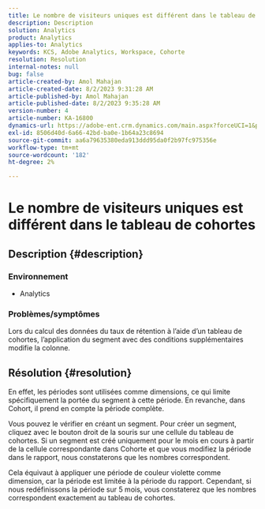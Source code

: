 ```yaml
---
title: Le nombre de visiteurs uniques est différent dans le tableau de cohortes
description: Description
solution: Analytics
product: Analytics
applies-to: Analytics
keywords: KCS, Adobe Analytics, Workspace, Cohorte
resolution: Resolution
internal-notes: null
bug: false
article-created-by: Amol Mahajan
article-created-date: 8/2/2023 9:31:28 AM
article-published-by: Amol Mahajan
article-published-date: 8/2/2023 9:35:28 AM
version-number: 4
article-number: KA-16800
dynamics-url: https://adobe-ent.crm.dynamics.com/main.aspx?forceUCI=1&pagetype=entityrecord&etn=knowledgearticle&id=0ff79d59-1731-ee11-bdf3-6045bd006b3d
exl-id: 8506d40d-6a66-42bd-ba0e-1b64a23c8694
source-git-commit: aa6a79635380eda913ddd95da0f2b97fc975356e
workflow-type: tm+mt
source-wordcount: '182'
ht-degree: 2%

---
```


# Le nombre de visiteurs uniques est différent dans le tableau de cohortes

## Description {#description}


### <b>Environnement</b>

- Analytics




### <b>Problèmes/symptômes</b>

Lors du calcul des données du taux de rétention à l’aide d’un tableau de cohortes, l’application du segment avec des conditions supplémentaires modifie la colonne.


## Résolution {#resolution}


En effet, les périodes sont utilisées comme dimensions, ce qui limite spécifiquement la portée du segment à cette période. En revanche, dans Cohort, il prend en compte la période complète.

Vous pouvez le vérifier en créant un segment. Pour créer un segment, cliquez avec le bouton droit de la souris sur une cellule du tableau de cohortes. Si un segment est créé uniquement pour le mois en cours à partir de la cellule correspondante dans Cohorte et que vous modifiez la période dans le rapport, nous constaterons que les nombres correspondent.

Cela équivaut à appliquer une période de couleur violette comme dimension, car la période est limitée à la période du rapport. Cependant, si nous redéfinissons la période sur 5 mois, vous constaterez que les nombres correspondent exactement au tableau de cohortes.

